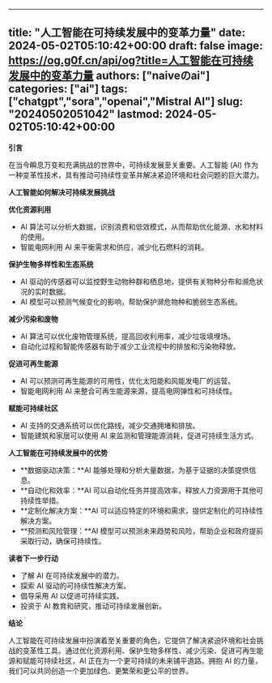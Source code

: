 
---
title: "人工智能在可持续发展中的变革力量"
date: 2024-05-02T05:10:42+00:00
draft: false
image: https://og.g0f.cn/api/og?title=人工智能在可持续发展中的变革力量
authors: ["naiveのai"]
categories: ["ai"]
tags: ["chatgpt","sora","openai","Mistral AI"]
slug: "20240502051042"
lastmod: 2024-05-02T05:10:42+00:00
---
**引言**

在当今瞬息万变和充满挑战的世界中，可持续发展至关重要。人工智能 (AI) 作为一种变革性技术，具有推动可持续性变革并解决紧迫环境和社会问题的巨大潜力。

**人工智能如何解决可持续发展挑战**

**优化资源利用**

* AI 算法可以分析大数据，识别浪费和低效模式，从而帮助优化能源、水和材料的使用。
* 智能电网利用 AI 来平衡需求和供应，减少化石燃料的消耗。

**保护生物多样性和生态系统**

* AI 驱动的传感器可以监控野生动物种群和栖息地，提供有关物种分布和濒危状况的实时数据。
* AI 模型可以预测气候变化的影响，帮助保护濒危物种和脆弱生态系统。

**减少污染和废物**

* AI 算法可以优化废物管理系统，提高回收利用率，减少垃圾填埋场。
* 自动化过程和智能传感器有助于减少工业流程中的排放和污染物释放。

**促进可再生能源**

* AI 可以预测可再生能源的可用性，优化太阳能和风能发电厂的运营。
* 智能电网利用 AI 来整合可再生能源来源，提高电网弹性和可持续性。

**赋能可持续社区**

* AI 支持的交通系统可以优化路线，减少交通拥堵和排放。
* 智能建筑和家居可以使用 AI 来监测和管理能源消耗，促进可持续生活方式。

**人工智能在可持续发展中的优势**

* **数据驱动决策：**AI 能够处理和分析大量数据，为基于证据的决策提供信息。
* **自动化和效率：**AI 可以自动化任务并提高效率，释放人力资源用于其他可持续性举措。
* **定制化解决方案：**AI 可以适应特定的环境和需求，提供定制化的可持续性解决方案。
* **预测和风险管理：**AI 模型可以预测未来趋势和风险，帮助企业和政府提前采取行动，确保可持续性。

**读者下一步行动**

* 了解 AI 在可持续发展中的潜力。
* 探索 AI 驱动的可持续性解决方案。
* 倡导采用 AI 以促进可持续实践。
* 投资于 AI 教育和研究，推动可持续发展创新。

**结论**

人工智能在可持续发展中扮演着至关重要的角色，它提供了解决紧迫环境和社会挑战的变革性工具。通过优化资源利用、保护生物多样性、减少污染、促进可再生能源和赋能可持续社区，AI 正在为一个更可持续的未来铺平道路。拥抱 AI 的力量，我们可以共同创造一个更加绿色、更繁荣和更公平的世界。